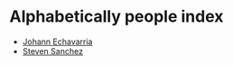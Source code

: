 # Alphabetically people index

* [Johann Echavarria](/people/johannechavarria.md)
* [Steven Sanchez](/people/steven_sanchez.md)
